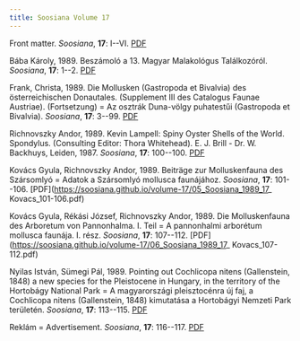 ```yaml
---
title: Soosiana Volume 17
---
```




Front matter. _Soosiana_, **17**: I--VI. [PDF](https://soosiana.github.io/volume-17/01_Soosiana_1989_17_I-VI.pdf)


Bába Károly, 1989. Beszámoló a 13. Magyar Malakológus Találkozóról. _Soosiana_, **17**: 1--2. [PDF](https://soosiana.github.io/volume-17/02_Soosiana_1989_17_Baba_1-2.pdf)


Frank, Christa, 1989. Die Mollusken (Gastropoda et Bivalvia) des österreichischen Donautales. (Supplement III des Catalogus Faunae Austriae). (Fortsetzung) = Az osztrák Duna-völgy puhatestűi (Gastropoda et Bivalvia). _Soosiana_, **17**: 3--99. [PDF](https://soosiana.github.io/volume-17/03_Soosiana_1989_17_Frank_3-99.pdf)


Richnovszky Andor, 1989. Kevin Lampell: Spiny Oyster Shells of the World. Spondylus. (Consulting Editor: Thora Whitehead). E. J. Brill - Dr. W. Backhuys, Leiden, 1987. _Soosiana_, **17**: 100--100. [PDF](https://soosiana.github.io/volume-17/04_Soosiana_1989_17_Richonvszky_100.pdf)


Kovács Gyula, Richnovszky Andor, 1989. Beiträge zur Molluskenfauna des Szársomlyó = Adatok a Szársomlyó mollusca faunájához. _Soosiana_, **17**: 101--106. [PDF](https://soosiana.github.io/volume-17/05_Soosiana_1989_17_ Kovacs_101-106.pdf)


Kovács Gyula, Rékási József, Richnovszky Andor, 1989. Die Molluskenfauna des Arboretum von Pannonhalma. I. Teil = A pannonhalmi arborétum mollusca faunája. I. rész. _Soosiana_, **17**: 107--112. [PDF](https://soosiana.github.io/volume-17/06_Soosiana_1989_17_ Kovacs_107-112.pdf)


Nyilas István, Sümegi Pál, 1989. Pointing out Cochlicopa nitens (Gallenstein, 1848) a new species for the Pleistocene in Hungary, in the territory of the Hortobágy National Park = A magyarországi pleisztocénra új faj, a Cochlicopa nitens (Gallenstein, 1848) kimutatása a Hortobágyi Nemzeti Park területén. _Soosiana_, **17**: 113--115. [PDF](https://soosiana.github.io/volume-17/07_Soosiana_1989_17_Nyilas_113-115.pdf)


Reklám = Advertisement. _Soosiana_, **17**: 116--117. [PDF](https://soosiana.github.io/volume-17/08_Soosiana_1989_17_Reklam_116-117.pdf)




